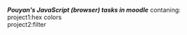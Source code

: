 ***Pouyan's JavaScript (browser) tasks in moodle***
contaning:
\
project1:hex colors
\
project2:filter
